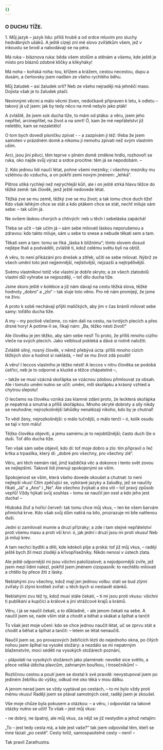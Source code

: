 ```yaml
---
{}
---
```


### O DUCHU TÍŽE.

1\. Můj jazyk – jazyk lidu: příliš hrubě a od srdce mluvím pro sluchy hedvábných ušáků. A ještě cizeji zní mé slovo zvířátkům všem, jež v inkoustu se brodí a nabodávají se na péra. 

Má ruka – bláznova ruka: běda všem stolům a stěnám a všemu, kde ještě je místo pro bláznů zdobné kličky a klikyháky! 

Má noha – koňská noha: tou, křížem a krážem, cestou necestou, dupu a dusám, a čertovsky jsem nadšen ze všeho rychlého běhu.

Můj žaludek – asi žaludek orlí? Neb ze všeho nejraději má jehněčí maso. Dojista však je to žaludek ptačí.

Nevinnými věcmi a málo věcmi živen, nedočkavě připraven k letu, k odletu – takový já už jsem: jak by tedy něco na mně nebylo jako pták!

A zvláště, že jsem sok ducha tíže, to mám od ptáka: a věru, jsem jeho nepřítel, arcinepřítel, na život a na smrt! Ó, kam že mé nepřátelství již neletělo, kam se nezaletělo!

O tom bych dovedl písničku zpívat - - a zazpívám ji též: třeba že jsem samoten v prázdném domě a nikomu jí nemohu zpívati než svým vlastním uším.

Arci, jsou jiní pěvci, těm teprve v plném domě změkne hrdlo, rozhovoří se ruka, oko najde svůj výraz a srdce procitne: těm já se nepodobám. –

  

2\. Kdo jednou lidi naučí létat, pohne všemi mezníky; i všechny mezníky mu vzlétnou do vzduchu, a on pokřtí zemi novým jménem: „lehká“.

Pštros utíká rychleji než nejrychlejší kůň, ale i on ještě strká hlavu těžce do těžké země: tak člověk, jenž ještě nedovede létat.

Těžká zve se mu země, těžký zve se mu život; a tak tomu chce duch tíže! Kdo však lehkým chce se stát a kdo ptákem chce se stát, nechť miluje sám sebe: – tak učím já.

Ne ovšem láskou chorých a chtivých: neb u těch i sebeláska zapáchá!

Třeba se učit – tak učím já – sám sebe milovati láskou neporušenou a zdravou: kdo takto miluje, sám u sebe to snese a nebude těkati sem a tam.

Těkati sem a tam: tomu se říká „láska k bližnímu“; tímto slovem dosud nejlépe lhali a podváděli, zvláště ti, kdož celému světu byli na obtíž.

A věru, to není přikázání pro dnešek a zítřek, učiti se sebe milovat. Nýbrž ze všech umění toto jest nejjemnější, nejlstivější, nejzazší a nejtrpělivější.

Svému vlastníkovi totiž vše vlastní je dobře skryto; a ze všech zlatodolů vlastní důl vyhrabe se nejpozději, – toť dílo ducha tíže.

Jsme skoro ještě v kolébce a již nám dávají na cestu těžká slova, těžké hodnoty „dobro“ a „zlo“ – tak sluje toto věno. Pro ně nám promíjejí, že jsme na živu.

A proto k sobě nechávají přijití maličkých, aby jim v čas bránili milovat sebe samy: toťdílo ducha tíže.

A my – my poctivě vlečeme, co nám dali na cestu, na tvrdých plecích a přes drsné hory! A potíme-li se, říkají nám: „Ba, těžko nésti život!“

Ale člověku je jen těžko, aby sám sebe nesl! To proto, že příliš mnoho cizího vleče na svých plecích. Jako velbloud pokleká a dává si notně naložiti.

Zvláště silný, nosný člověk, v němž přebývá úcta: příliš mnoho cizích těžkých slov a hodnot si nakládá, – teď se mu život zdá pouští!

A věru! I leccos vlastního je těžko nésti! A leccos v nitru člověka se podobá ústřici, neb je to odporné a kluzké a těžce chápatelné –,

– takže se musí vzácná skořápka se vzácnou zdobou přimlouvat za obsah. Ale i tomuto umění nutno se učit: umění, míti skořápku a krásný vzhled a chytrou slepotu!

O lecčems na člověku vzniká zas klamné zdání proto, že leckterá skořápka je nepatrná a smutná a příliš skořápkou. Mnoho skryté dobroty a síly nikdy se neuhodne; nejrozkošnější lahůdky nenalézají nikoho, kdo by je chutnal!

To vědí ženy, nejrozkošnější: o málo tučnější, o málo tenčí – ó, kolik osudu se tají v tom málu!

Těžko člověka objeviti, a jemu samému je to nejobtížnější; často duch lže o duši. Toť dílo ducha tíže.

Ten však sám sebe objevil, kdo dí: toť moje dobro a zlo: tím připravil o řeč krtka a trpaslíka, který dí: „dobré pro všechny, pro všechny zlé“.

Věru, ani těch nemám rád, jimž každičká věc a dokonce i tento svět zovou se nejlepšími. Takové lidi jmenuji spokojenými se vším.

Spokojenost se vším, která všeho dovede okoušet a chutnat: to není nejlepší vkus! Ctím zpěčující se, vybíravé jazyky a žaludky, jež se naučily říkati „Já“ a „Ano“ i „Ne“. Ale všechno žvýkati a stra viti – toť pravý způsob vepřů! Vždy hýkati svůj souhlas – tomu se naučil jen osel a kdo jeho jest ducha! –

Hluboká žluť a hořící červeň: tak tomu chce můj vkus, – ten ke všem barvám přimíchá krve. Kdo však svůj dům natírá na bílo, prozrazuje mi bíle natřenou duši.

Jedni si zamilovali mumie a druzí přízraky; a zde i tam stejné nepřátelství proti všemu masu a proti vší krvi: ó, jak jedni i druzí jsou mi proti vkusu! Neb já miluji krev.

A tam nechci bydliti a dlíti, kde kdokoli plije a prská: toť již můj vkus, – raději ještě bych žil mezi zloději a křivopřísežníky. Nikdo nenosí v ústech zlata.

Ale ještě odpornější mi jsou všichni patolízalové; a nejodpornější zvíře, jež jsem mezi lidmi nalezl, pokřtil jsem jménem cizopasník: to nechtělo milovati a chtělo by přece žiti z lásky.

Neblahými zvu všechny, kdož mají jen jedinou volbu: stati se bud zlými zvířaty či zlými krotiteli zvířat: u těch bych si nestavěl stánků.

Neblahými zvu též ty, kdož musí stále čekati, – ti mi jsou proti vkusu: všichni ti publikáni a kupčíci a králové a jiní strážcové krajů a krámů.

Věru, i já se naučil čekati, a to důkladně, – ale jenom čekati na sebe. A naučil jsem se, nade vším stát a chodit a běhat a skákat a šplhat a tančit

To však jest moje učení: kdo se chce jednou naučit létat, uč se zprvu stát a chodit a běhat a šplhat a tančit: – letem se létat nenaučíš.

Naučil jsem se, po provazových žebřících lézti do nejednoho okna, po čilých nohou jsem šplhal na vysoké stožáry: a nezdálo se mi nepatrným blaženstvím, moci seděti na vysokých stožárech poznání,

\- plápolati na vysokých stožárech jako plamének: nevelké sice světlo, a přece veliká útěcha plavcům, zahnaným bouřkou, i trosečníkům! –

Rozličnou cestou a poutí jsem se dostal k své pravdě: nevystupoval jsem po jediném žebříku do výšky, odkud mé oko těká v mou dálku.

A jenom nerad jsem se vždy vyptával po cestách, – to mi bylo vždy proti mému vkusu! Raději jsem se ptával samotných cest, raději jsem je zkoušel.

Vše moje chůze byla pokusem a otázkou: – a věru, i odpovídat na takové otázky nutno se učit! To však – jest můj vkus:

\- ne dobrý, ne špatný, ale můj vkus, za nějž se již nestydím a jehož netajím:

„To – jest tedy cesta má, a kde jest vaše?“ tak jsem odpovídal těm, kteří se mne tázali „po cestě“. Cesty totiž, samospasitelné cesty – není! –

  

Tak pravil Zarathustra.
